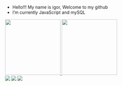 - Hello!!! My name is igor, Welcome to my github
- I’m currently JavaScript and mySQL


<div>
<a href="https://github.com/igorLAO">
<img loading="lazy" height="180em" src="https://github-readme-stats.vercel.app/api/top-langs/?username=igorLAO-aqui&layout=compact&langs_count=7&theme=dracula"/>
<img loading="lazy" height="180em" src="https://github-readme-stats.vercel.app/api?igorLAO-aqui&show_icons=true&theme=dracula&include_all_commits=true&count_private=true"/>
</div>

<div>
<a href="https://instagram.com/seu-usuário-instagram-aqui" target="_blank"><img loading="lazy" src="https://img.shields.io/badge/-Instagram-%23E4405F?style=for-the-badge&logo=instagram&logoColor=white" target="_blank"></a>
<a href = "http://igooli670@gmail.com"><img loading="lazy" src="https://img.shields.io/badge/Gmail-D14836?style=for-the-badge&logo=gmail&logoColor=white" target="_blank"></a>
<a href="https:/www.linkedin.com/in/igor-l" target="_blank"><img loading="lazy" src="https://img.shields.io/badge/-LinkedIn-%230077B5?style=for-the-badge&logo=linkedin&logoColor=white" target="_blank"></a>   
</div>



